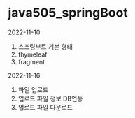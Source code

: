 # java505_springBoot

2022-11-10

1. 스프링부트 기본 형태
2. thymeleaf
3. fragment

2022-11-16
1. 파일 업로드
2. 업로드 파일 정보 DB연동
3. 업로드 파일 다운로드
